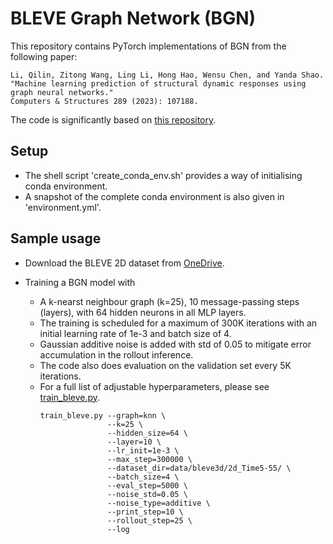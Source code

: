 # BLEVE Graph Network (BGN)

This repository contains PyTorch implementations of BGN from the following paper:

    Li, Qilin, Zitong Wang, Ling Li, Hong Hao, Wensu Chen, and Yanda Shao. 
    "Machine learning prediction of structural dynamic responses using graph neural networks." 
    Computers & Structures 289 (2023): 107188.

The code is significantly based on [this repository](https://github.com/echowve/meshGraphNets_pytorch).

## Setup

- The shell script 'create_conda_env.sh' provides a way of initialising conda environment.
- A snapshot of the complete conda environment is also given in 'environment.yml'.

## Sample usage

- Download the BLEVE 2D dataset from [OneDrive](https://curtin-my.sharepoint.com/:f:/g/personal/272766h_curtin_edu_au/Eh2PkmLqrexPhkmsRIxZdScBrfVAfgNA8fOiPT6VtZzF8A?e=soQgVg).

- Training a BGN model with 
  - A k-nearst neighbour graph (k=25), 10 message-passing steps (layers), with 64 hidden neurons in all MLP layers. 
  - The training is scheduled for a maximum of 300K iterations with an initial learning rate of 1e-3 and batch size of 4. 
  - Gaussian additive noise is added with std of 0.05 to mitigate error accumulation in the rollout inference. 
  - The code also does evaluation on the validation set every 5K iterations. 
  - For a full list of adjustable hyperparameters, please see [train_bleve.py](https://github.com/qilinli/bleve-graph-net/blob/c042e203b60a8013f2526d5e54c882977903a76d/train_bleve.py#L21C1-L21C1).
    ```
    train_bleve.py --graph=knn \
                   --k=25 \
                   --hidden_size=64 \
                   --layer=10 \
                   --lr_init=1e-3 \
                   --max_step=300000 \
                   --dataset_dir=data/bleve3d/2d_Time5-55/ \
                   --batch_size=4 \
                   --eval_step=5000 \
                   --noise_std=0.05 \
                   --noise_type=additive \
                   --print_step=10 \
                   --rollout_step=25 \
                   --log
    ```
 